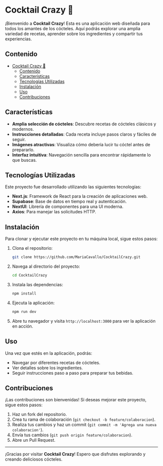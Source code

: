 # Cocktail Crazy 🍹

¡Bienvenido a **Cocktail Crazy**! Esta es una aplicación web diseñada para todos los amantes de los cócteles. Aquí podrás explorar una amplia variedad de recetas, aprender sobre los ingredientes y compartir tus experiencias.

## Contenido

- [Cocktail Crazy 🍹](#cocktail-crazy-)
  - [Contenido](#contenido)
  - [Características](#características)
  - [Tecnologías Utilizadas](#tecnologías-utilizadas)
  - [Instalación](#instalación)
  - [Uso](#uso)
  - [Contribuciones](#contribuciones)

## Características

- **Amplia selección de cócteles**: Descubre recetas de cócteles clásicos y modernos.
- **Instrucciones detalladas**: Cada receta incluye pasos claros y fáciles de seguir.
- **Imágenes atractivas**: Visualiza cómo debería lucir tu cóctel antes de prepararlo.
- **Interfaz intuitiva**: Navegación sencilla para encontrar rápidamente lo que buscas.

## Tecnologías Utilizadas

Este proyecto fue desarrollado utilizando las siguientes tecnologías:

- **Next.js**: Framework de React para la creación de aplicaciones web.
- **Supabase**: Base de datos en tiempo real y autenticación.
- **NextUI**: Librería de componentes para una UI moderna.
- **Axios**: Para manejar las solicitudes HTTP.

## Instalación

Para clonar y ejecutar este proyecto en tu máquina local, sigue estos pasos:

1. Clona el repositorio:
    ```bash
    git clone https://github.com/MariaCavallo/CocktailCrazy.git
    ```

2. Navega al directorio del proyecto:
    ```bash
    cd CocktailCrazy
    ```

3. Instala las dependencias:
    ```bash
    npm install
    ```

4. Ejecuta la aplicación:
    ```bash
    npm run dev
    ```

5. Abre tu navegador y visita `http://localhost:3000` para ver la aplicación en acción.

## Uso

Una vez que estés en la aplicación, podrás:

- Navegar por diferentes recetas de cócteles.
- Ver detalles sobre los ingredientes.
- Seguir instrucciones paso a paso para preparar tus bebidas.

## Contribuciones

¡Las contribuciones son bienvenidas! Si deseas mejorar este proyecto, sigue estos pasos:

1. Haz un fork del repositorio.
2. Crea tu rama de colaboración (`git checkout -b feature/colaboracion`).
3. Realiza tus cambios y haz un commit (`git commit -m 'Agrega una nueva colaboracion'`).
4. Envía tus cambios (`git push origin feature/colaboracion`).
5. Abre un Pull Request.

---

¡Gracias por visitar **Cocktail Crazy**! Espero que disfrutes explorando y creando deliciosos cócteles.